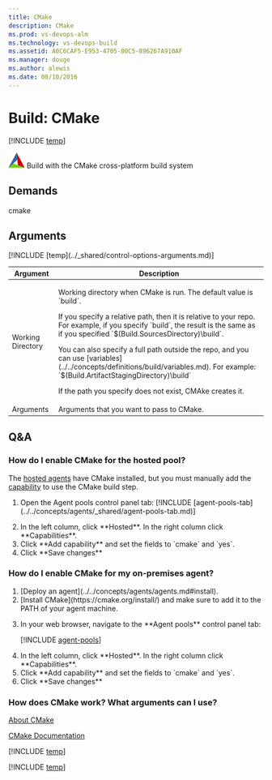 ```yaml
---
title: CMake
description: CMake
ms.prod: vs-devops-alm
ms.technology: vs-devops-build
ms.assetid: A0C6CAF5-E953-4705-80C5-896267A910AF
ms.manager: douge
ms.author: alewis
ms.date: 08/10/2016
---
```


# Build: CMake

[!INCLUDE [temp](../../_shared/version-tfs-2015-rtm.md)]

![](_img/cmake.png) Build with the CMake cross-platform build system

## Demands

cmake

## Arguments

<table>
<thead>
<tr>
<th>Argument</th>
<th>Description</th>
</tr>
</thead>
<tr>
<td>Working Directory</td>
<td>
<p>Working directory when CMake is run. The default value is `build`.</p>
<p>If you specify a relative path, then it is relative to your repo. For example, if you specify `build`, the result is the same as if you specified `$(Build.SourcesDirectory)\build`.</p>
<p>You can also specify a full path outside the repo, and you can use [variables](../../concepts/definitions/build/variables.md). For example: `$(Build.ArtifactStagingDirectory)\build`</p>
 <p>If the path you specify does not exist, CMAke creates it.</p>
</td>
</tr>
<tr>
<td>Arguments</td>
<td>
Arguments that you want to pass to CMake.
</td>
</tr>
[!INCLUDE [temp](../_shared/control-options-arguments.md)]
</table>


## Q&A
<!-- BEGINSECTION class="md-qanda" -->

### How do I enable CMake for the hosted pool?

The [hosted agents](../../concepts/agents/hosted.md) have CMake installed, but you must manually add the [capability](../../concepts/agents/agents.md#capabilities) to use the CMake build step.

<ol>
<li><p>Open the Agent pools control panel tab:
[!INCLUDE [agent-pools-tab](../../concepts/agents/_shared/agent-pools-tab.md)]
</li>

<li>In the left column, click **Hosted**. In the right column click **Capabilities**.</li>

<li>Click **Add capability** and set the fields to `cmake` and `yes`.</li>

<li>Click **Save changes**</li>
</ol>

### How do I enable CMake for my on-premises agent?

<ol>
<li>[Deploy an agent](../../concepts/agents/agents.md#install).</li>

<li>[Install CMake](https://cmake.org/install/) and make sure to add it to the PATH of your agent machine.</li>


<li><p>In your web browser, navigate to the **Agent pools** control panel tab:</p>

[!INCLUDE [agent-pools](../../concepts/agents/_shared/agent-pools-tab.md)]

</li>

<li>In the left column, click **Hosted**. In the right column click **Capabilities**. </li>

<li>Click **Add capability** and set the fields to `cmake` and `yes`.</li>

<li>Click **Save changes**</li>
</ol>


### How does CMake work? What arguments can I use?

[About CMake](https://cmake.org/overview/)

[CMake Documentation](https://cmake.org/documentation/)


[!INCLUDE [temp](../../_shared/qa-agents.md)]

[!INCLUDE [temp](../../_shared/qa-versions.md)]

<!-- ENDSECTION -->
